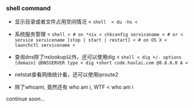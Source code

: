 <!-- shell-cmd.md -->
### shell command

+ 显示目录或者文件占用空间情况
    < ```shell 
    < du -hs
    < ```

+ 系统服务管理
    < ```shell
    < # on *nix
    < chkconfig servicename
    < # or
    < service servicename [stop | start | restart]
    < # on OS X
    < launchctl servicename
    < ```

+ 查询dns除了nslookup以外，还可以使用dig
    < ```shell
    < dig +/- options [domain] @DNSSERVER type
    < dig +short code.hoolai.com @8.8.8.8 A
    < ```

+ netstat查看网络统计看，还可以使用iproute2

+ 除了whoami, 竟然还有 who am i, WTF
    <    who am i

continue soon...

